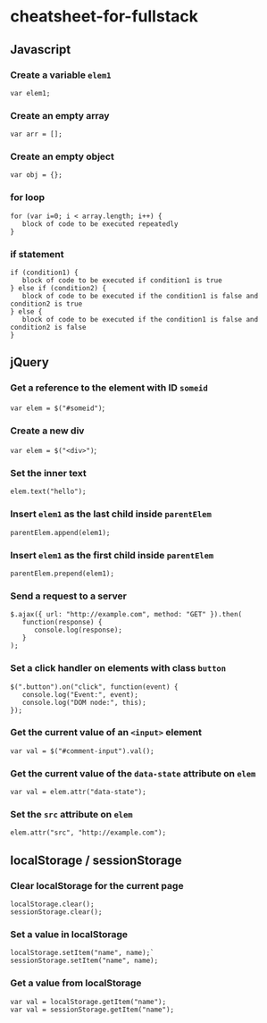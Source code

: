 # cheatsheet-for-fullstack

## Javascript

### Create a variable `elem1`
`var elem1;`

### Create an empty array 
`var arr = [];`

### Create an empty object
`var obj = {};`

### for loop
```
for (var i=0; i < array.length; i++) {
   block of code to be executed repeatedly
}
```

### if statement
```
if (condition1) { 
   block of code to be executed if condition1 is true 
} else if (condition2) { 
   block of code to be executed if the condition1 is false and condition2 is true 
} else { 
   block of code to be executed if the condition1 is false and condition2 is false 
}
```


## jQuery

### Get a reference to the element with ID `someid` 
`var elem = $("#someid")`;

### Create a new div 
`var elem = $("<div>")`;

### Set the inner text 
`elem.text("hello");`

### Insert `elem1` as the last child inside `parentElem` 
`parentElem.append(elem1);`

### Insert `elem1` as the first child inside `parentElem` 
`parentElem.prepend(elem1);`

### Send a request to a server 
```
$.ajax({ url: "http://example.com", method: "GET" }).then(
   function(response) { 
      console.log(response); 
   }
);
```

### Set a click handler on elements with class `button` 
```
$(".button").on("click", function(event) { 
   console.log("Event:", event); 
   console.log("DOM node:", this); 
});
```

### Get the current value of an `<input>` element 
`var val = $("#comment-input").val();`

### Get the current value of the `data-state` attribute on `elem` 
`var val = elem.attr("data-state");`

### Set the `src` attribute on `elem` 
`elem.attr("src", "http://example.com");`

## localStorage / sessionStorage

### Clear localStorage for the current page 
```
localStorage.clear();
sessionStorage.clear();
```

### Set a value in localStorage 
```
localStorage.setItem("name", name);`
sessionStorage.setItem("name", name);
```

### Get a value from localStorage 
```
var val = localStorage.getItem("name");
var val = sessionStorage.getItem("name");
```

